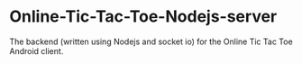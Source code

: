 # Online-Tic-Tac-Toe-Nodejs-server
The backend (written using Nodejs and socket io) for the Online Tic Tac Toe Android client.
